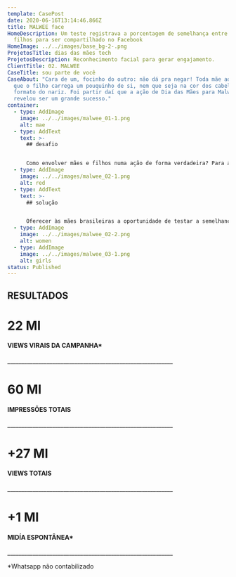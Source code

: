 ```yaml
---
template: CasePost
date: 2020-06-16T13:14:46.866Z
title: MALWEE face
HomeDescription: Um teste registrava a porcentagem de semelhança entre mães e
  filhos para ser compartilhado no Facebook
HomeImage: ../../images/base_bg-2-.png
ProjetosTitle: dias das mães tech
ProjetosDescription: Reconhecimento facial para gerar engajamento.
ClientTitle: 02. MALWEE
CaseTitle: sou parte de você
CaseAbout: "Cara de um, focinho do outro: não dá pra negar! Toda mãe adora saber
  que o filho carrega um pouquinho de si, nem que seja na cor dos cabelos ou no
  formato do nariz. Foi partir daí que a ação de Dia das Mães para Malwee
  revelou ser um grande sucesso."
container:
  - type: AddImage
    image: ../../images/malwee_01-1.png
    alt: mae
  - type: AddText
    text: >-
      ## desafio


      Como envolver mães e filhos numa ação de forma verdadeira? Para além do presente de dia das mães, o desafio era criar valor emocional e gerar interação com a marca através de um conteúdo relevante.
  - type: AddImage
    image: ../../images/malwee_02-1.png
    alt: red
  - type: AddText
    text: >-
      ## solução


      Oferecer às mães brasileiras a oportunidade de testar a semelhança entre elas e seus filhos, através da tecnologia de reconhecimento facial. O teste era simples: para descobrir a porcentagem de semelhança entre mães e filhos, bastava fazer upload de uma foto própria e de uma foto da mãe no hotsite da ação. A partir daí, o match era gerado automaticamente, mostrando o quão parecido o usuário é com sua mãe em formato de post compartilhável.
  - type: AddImage
    image: ../../images/malwee_02-2.png
    alt: women
  - type: AddImage
    image: ../../images/malwee_03-1.png
    alt: girls
status: Published
---
```

## RESULTADOS

# 22 MI

#### VIEWS VIRAIS DA CAMPANHA*

\_\_\_\_\_\_\_\_\_\_\_\_\_\_\_\_\_\_\_\_\_\_\_\_\_\_\_\_\_\_\_\_\_\_\_\_\_\_\_\_\_\_\_\_\_\_\_\_\_\_\_\_\_\_\_\_\_\__

# 60 MI

#### IMPRESSÕES TOTAIS

\_\_\_\_\_\_\_\_\_\_\_\_\_\_\_\_\_\_\_\_\_\_\_\_\_\_\_\_\_\_\_\_\_\_\_\_\_\_\_\_\_\_\_\_\_\_\_\_\_\_\_\_\_\_\_\_\_\__

# +27 MI

#### VIEWS TOTAIS

\_\_\_\_\_\_\_\_\_\_\_\_\_\_\_\_\_\_\_\_\_\_\_\_\_\_\_\_\_\_\_\_\_\_\_\_\_\_\_\_\_\_\_\_\_\_\_\_\_\_\_\_\_\_\_\_\_\__

# +1 MI

#### MIDÍA ESPONTÂNEA*

\_\_\_\_\_\_\_\_\_\_\_\_\_\_\_\_\_\_\_\_\_\_\_\_\_\_\_\_\_\_\_\_\_\_\_\_\_\_\_\_\_\_\_\_\_\_\_\_\_\_\_\_\_\_\_\_\_\__

\*Whatsapp não contabilizado
